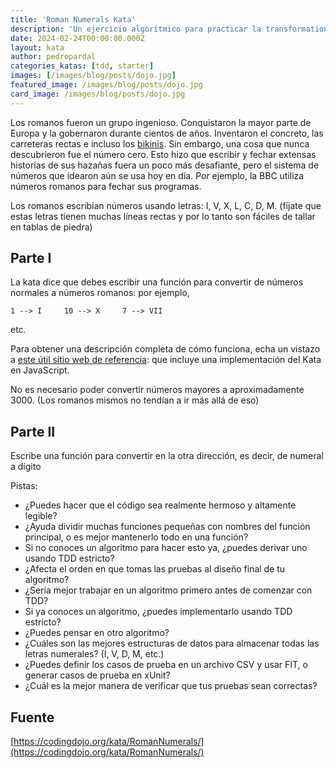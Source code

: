 ```yaml
---
title: 'Roman Numerals Kata'
description: 'Un ejercicio algorítmico para practicar la transformation priority premise con TDD.'
date: 2024-02-24T00:00:00.000Z
layout: kata
author: pedropardal
categories_katas: [tdd, starter]
images: [/images/blog/posts/dojo.jpg]
featured_image: /images/blog/posts/dojo.jpg
card_image: /images/blog/posts/dojo.jpg
---
```


Los romanos fueron un grupo ingenioso. Conquistaron la mayor parte de Europa y la gobernaron durante cientos de años. Inventaron el concreto, las carreteras rectas e incluso los [bikinis](https://sights.seindal.dk/italy/sicily/piazza-armerina/villa-romana-del-casale/). Sin embargo, una cosa que nunca descubrieron fue el número cero. Esto hizo que escribir y fechar extensas historias de sus hazañas fuera un poco más desafiante, pero el sistema de números que idearon aún se usa hoy en día. Por ejemplo, la BBC utiliza números romanos para fechar sus programas.

Los romanos escribían números usando letras: I, V, X, L, C, D, M. (fíjate que estas letras tienen muchas líneas rectas y por lo tanto son fáciles de tallar en tablas de piedra)

## Parte I

La kata dice que debes escribir una función para convertir de números normales a números romanos: por ejemplo,

```
1 --> I     10 --> X     7 --> VII
```

etc.

Para obtener una descripción completa de cómo funciona, echa un vistazo a [este útil sitio web de referencia](http://www.novaroma.org/via_romana/numbers.html): que incluye una implementación del Kata en JavaScript.

No es necesario poder convertir números mayores a aproximadamente 3000. (Los romanos mismos no tendían a ir más allá de eso)

## Parte II

Escribe una función para convertir en la otra dirección, es decir, de numeral a dígito

Pistas:
- ¿Puedes hacer que el código sea realmente hermoso y altamente legible?
- ¿Ayuda dividir muchas funciones pequeñas con nombres del función principal, o es mejor mantenerlo todo en una función?
- Si no conoces un algoritmo para hacer esto ya, ¿puedes derivar uno usando TDD estricto?
- ¿Afecta el orden en que tomas las pruebas al diseño final de tu algoritmo?
- ¿Sería mejor trabajar en un algoritmo primero antes de comenzar con TDD?
- Si ya conoces un algoritmo, ¿puedes implementarlo usando TDD estricto?
- ¿Puedes pensar en otro algoritmo?
- ¿Cuáles son las mejores estructuras de datos para almacenar todas las letras numerales? (I, V, D, M, etc.)
- ¿Puedes definir los casos de prueba en un archivo CSV y usar FIT, o generar casos de prueba en xUnit?
- ¿Cuál es la mejor manera de verificar que tus pruebas sean correctas?

## Fuente

[https://codingdojo.org/kata/RomanNumerals/](https://codingdojo.org/kata/RomanNumerals/)
